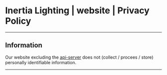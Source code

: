 # Inertia Lighting | website | Privacy Policy

---

## Information
Our website excluding the [api-server](../discord-bot-api-server) does not (collect / procees / store) personally identifiable information.

---
